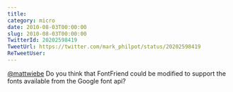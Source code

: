 ```yaml
---
title: 
category: micro
date: 2010-08-03T00:00:00
slug: 2010-08-03T00:00:00
TwitterId: 20202598419
TweetUrl: https://twitter.com/mark_philpot/status/20202598419
ReTweetUser: 
---
```


[@mattwiebe](https://twitter.com/mattwiebe) Do you think that FontFriend could be modified to support the fonts available from the Google font api?